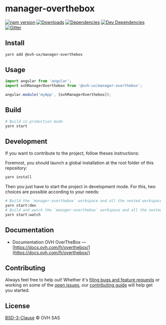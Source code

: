 # manager-overthebox

[![npm version](https://badgen.net/npm/v/@ovh-ux/manager-overthebox)](https://www.npmjs.com/package/@ovh-ux/manager-overthebox) [![Downloads](https://badgen.net/npm/dt/@ovh-ux/manager-overthebox)](https://npmjs.com/package/@ovh-ux/manager-overthebox) [![Dependencies](https://badgen.net/david/dep/ovh-ux/manager/packages/manager/modules/overthebox)](https://npmjs.com/package/@ovh-ux/manager-overthebox?activeTab=dependencies) [![Dev Dependencies](https://badgen.net/david/dev/ovh-ux/manager/packages/manager/modules/overthebox)](https://npmjs.com/package/@ovh-ux/manager-overthebox?activeTab=dependencies) [![Gitter](https://badgen.net/badge/gitter/ovh-ux/blue?icon=gitter)](https://gitter.im/ovh/ux)

## Install

```sh
yarn add @ovh-ux/manager-overthebox
```

## Usage

```js
import angular from 'angular';
import ovhManagerOverthebox from '@ovh-ux/manager-overthebox';

angular.module('myApp', [ovhManagerOverthebox]);
```

## Build

```sh
# Build in production mode
yarn start
```

## Development

If you want to contribute to the project, follow theses instructions:

Foremost, you should launch a global installation at the root folder of this repository:

```sh
yarn install
```

Then you just have to start the project in development mode. For this, two choices are possible according to your needs:

```sh
# Build the `manager-overthebox` workspace and all the nested workspaces in development mode and watch only `manager-overthebox` workspace
yarn start:dev
# Build and watch the `manager-overthebox` workspace and all the nested workspaces in development mode
yarn start:watch
```

## Documentation

* Documentation OVH OverTheBox — [https://docs.ovh.com/fr/overthebox/](https://docs.ovh.com/fr/overthebox/)

## Contributing

Always feel free to help out! Whether it's [filing bugs and feature requests](https://github.com/ovh/manager/issues/new) or working on some of the [open issues](https://github.com/ovh/manager/issues), our [contributing guide](https://github.com/ovh/manager/blob/master/CONTRIBUTING.md) will help get you started.

## License

[BSD-3-Clause](LICENSE) © OVH SAS
